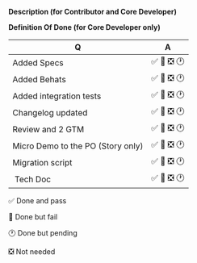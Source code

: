 [//]: <> (<3 Thanks for taking the time to contribute! You're awesome! <3)

[//]: <> (If you've never contributed to this repository before, please read https://github.com/akeneo/pim-community-dev/blob/master/.github/CONTRIBUTING.md) 

**Description (for Contributor and Core Developer)**

[//]: <> (What does this Pull Request do? reference the related issue?)

**Definition Of Done (for Core Developer only)**

| Q                                 | A
| --------------------------------- | ---
| Added Specs                       | :white_check_mark: :red_circle: :negative_squared_cross_mark: :clock1:
| Added Behats                      | :white_check_mark: :red_circle: :negative_squared_cross_mark: :clock1:
| Added integration tests           | :white_check_mark: :red_circle: :negative_squared_cross_mark: :clock1:
| Changelog updated                 | :white_check_mark: :red_circle: :negative_squared_cross_mark: :clock1:
| Review and 2 GTM                  | :white_check_mark: :red_circle: :negative_squared_cross_mark: :clock1:
| Micro Demo to the PO (Story only) | :white_check_mark: :red_circle: :negative_squared_cross_mark: :clock1:
| Migration script                  | :white_check_mark: :red_circle: :negative_squared_cross_mark: :clock1:
| Tech Doc                          | :white_check_mark: :red_circle: :negative_squared_cross_mark: :clock1:


:white_check_mark: Done and pass

:red_circle: Done but fail

:clock1: Done but pending

:negative_squared_cross_mark: Not needed

